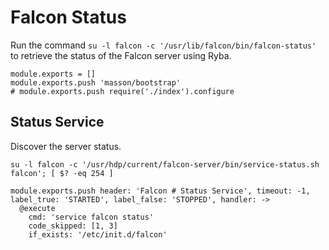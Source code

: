 
# Falcon Status

Run the command `su -l falcon -c '/usr/lib/falcon/bin/falcon-status'` to
retrieve the status of the Falcon server using Ryba.

    module.exports = []
    module.exports.push 'masson/bootstrap'
    # module.exports.push require('./index').configure

## Status Service

Discover the server status.

```
su -l falcon -c '/usr/hdp/current/falcon-server/bin/service-status.sh falcon'; [ $? -eq 254 ]
```

    module.exports.push header: 'Falcon # Status Service', timeout: -1, label_true: 'STARTED', label_false: 'STOPPED', handler: ->
      @execute
        cmd: 'service falcon status'
        code_skipped: [1, 3]
        if_exists: '/etc/init.d/falcon'
